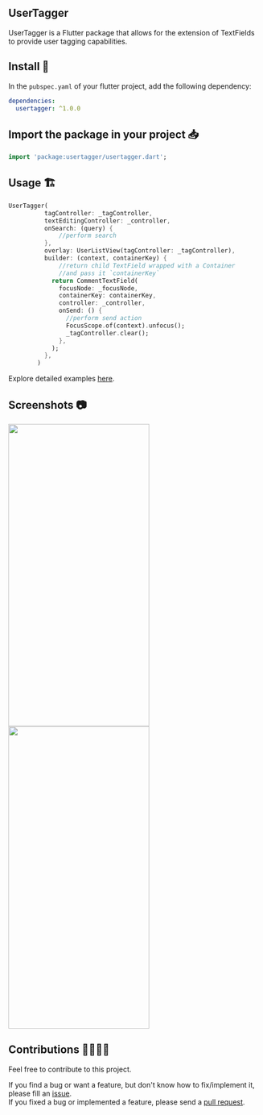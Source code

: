 ## UserTagger

UserTagger is a Flutter package that allows for the extension of TextFields to provide user tagging capabilities.

## Install 🚀

In the `pubspec.yaml` of your flutter project, add the following dependency:

```yaml
dependencies:
  usertagger: ^1.0.0
```

## Import the package in your project 📥

```dart
import 'package:usertagger/usertagger.dart';
```

## Usage 🏗️

```dart
UserTagger(
          tagController: _tagController,
          textEditingController: _controller,
          onSearch: (query) {
              //perform search
          },
          overlay: UserListView(tagController: _tagController),
          builder: (context, containerKey) {
              //return child TextField wrapped with a Container
              //and pass it `containerKey`
            return CommentTextField(
              focusNode: _focusNode,
              containerKey: containerKey,
              controller: _controller,
              onSend: () {
                //perform send action
                FocusScope.of(context).unfocus();
                _tagController.clear();
              },
            );
          },
        )
```


Explore detailed examples [here](https://github.com/Crazelu/usertagger/tree/main/example).

## Screenshots 📷

<img src="https://raw.githubusercontent.com/Crazelu/usertagger/main/screenshots/screenshot1.png" width="280" height="600"> <img src="https://raw.githubusercontent.com/Crazelu/usertagger/main/screenshots/screenshot2.png" width="280" height="600">

## Contributions 🫱🏾‍🫲🏼

Feel free to contribute to this project.

If you find a bug or want a feature, but don't know how to fix/implement it, please fill an [issue](https://github.com/Crazelu/usertagger/issues).  
If you fixed a bug or implemented a feature, please send a [pull request](https://github.com/Crazelu/usertagger/pulls).
